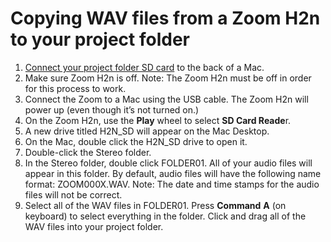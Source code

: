 # Copying WAV files from a Zoom H2n to your project folder

1. [Connect your project folder SD card](connecting-your-project-folder-sd-card.md) to the back of a Mac.
2. Make sure Zoom H2n is off. Note: The Zoom H2n must be off in order for this process to work.
3. Connect the Zoom to a Mac using the USB cable. The Zoom H2n will power up (even though it’s not turned on.)
4. On the Zoom H2n, use the **Play** wheel to select **SD Card Reade**r.
5. A new drive titled H2N\_SD will appear on the Mac Desktop.
6. On the Mac, double click the H2N\_SD drive to open it.
7. Double-click the Stereo folder.
8. In the Stereo folder, double click FOLDER01. All of your audio files will appear in this folder. By default, audio files will have the following name format: ZOOM000X.WAV. Note: The date and time stamps for the audio files will not be correct.
9. Select all of the WAV files in FOLDER01. Press **Command** **A** (on keyboard) to select everything in the folder. Click and drag all of the WAV files into your project folder.
